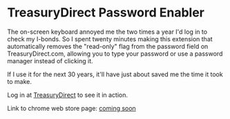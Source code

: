 # TreasuryDirect Password Enabler

The on-screen keyboard annoyed me the two times a year I'd log in to check my I-bonds. So I spent twenty minutes making this extension that automatically removes the "read-only" flag from the password field on TreasuryDirect.com, allowing you to type your password or use a password manager instead of clicking it.

If I use it for the next 30 years, it'll have just about saved me the time it took to make.

Log in at [TreasuryDirect](https://www.treasurydirect.gov/RS/UN-Display.do) to see it in action.

Link to chrome web store page: [coming soon](https://github.com/KramerTech/TreasuryDirectExtension)
